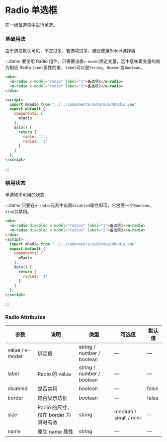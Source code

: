 # Radio 单选框
在一组备选项中进行单选。

### 基础用法
由于选项默认可见，不宜过多，若选项过多，建议使用Select选择器


:::demo 要使用 Radio 组件，只需要设置`v-model`绑定变量，选中意味着变量的值为相应 Radio `label`属性的值，`label`可以是`String`、`Number`或`Boolean`。
```html
<div>
  <m-radio v-model="radio" label="1">备选项1</m-radio>
  <m-radio v-model="radio" label="2">备选项2</m-radio>
</div>

<script>
  import mRadio from "../../components/subGroup/mRadio.vue"
  export default {
    components: {
      mRadio
    },
    data() {
      return {
        radio: '1',
        radio1: '1'
      }
    }
  };
</script>
```
:::

### 禁用状态
单选项不可用的状态

:::demo 只要在`m-radio`元素中设置`disabled`属性即可，它接受一个`Boolean`，`true`为禁用。
```html
<div>
  <m-radio disabled v-model="radio1" label="1">备选项1</m-radio>
  <m-radio disabled v-model="radio1" label="2">备选项2</m-radio>
</div>
<script>
  import mRadio from "../../components/subGroup/mRadio.vue"
  export default {
    components: {
      mRadio
    },
    data() {
      return {
        radio1: '1'
      }
    }
  };
</script>
```
:::

### Radio Attributes
| 参数      | 说明    | 类型      | 可选值       | 默认值   |
|---------- |-------- |---------- |-------------  |-------- |
| value / v-model | 绑定值 | string / number / boolean | — | — |
| label     | Radio 的 value   | string / number / boolean    |       —        |      —   |
| disabled  | 是否禁用    | boolean   | — | false   |
| border  | 是否显示边框  | boolean   | — | false   |
| size  | Radio 的尺寸，仅在 border 为真时有效  | string  | medium / small / mini | — |
| name | 原生 name 属性 | string    |      —         |     —    |